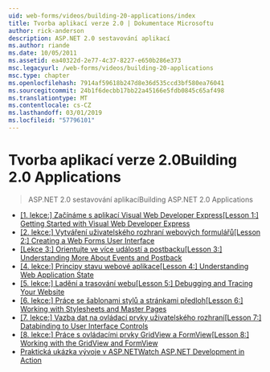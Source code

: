 ```yaml
---
uid: web-forms/videos/building-20-applications/index
title: Tvorba aplikací verze 2.0 | Dokumentace Microsoftu
author: rick-anderson
description: ASP.NET 2.0 sestavování aplikací
ms.author: riande
ms.date: 10/05/2011
ms.assetid: ea40322d-2e77-4c37-8227-e650b286e373
msc.legacyurl: /web-forms/videos/building-20-applications
msc.type: chapter
ms.openlocfilehash: 7914af59618b247d8e36d535ccd3bf580ea76041
ms.sourcegitcommit: 24b1f6decbb17bb22a45166e5fdb0845c65af498
ms.translationtype: MT
ms.contentlocale: cs-CZ
ms.lasthandoff: 03/01/2019
ms.locfileid: "57796101"
---
```

<a name="building-20-applications"></a><span data-ttu-id="5bf78-103">Tvorba aplikací verze 2.0</span><span class="sxs-lookup"><span data-stu-id="5bf78-103">Building 2.0 Applications</span></span>
====================
> <span data-ttu-id="5bf78-104">ASP.NET 2.0 sestavování aplikací</span><span class="sxs-lookup"><span data-stu-id="5bf78-104">Building ASP.NET 2.0 Applications</span></span>


- <span data-ttu-id="5bf78-105">[[1. lekce:] Začínáme s aplikací Visual Web Developer Express](lesson-1-getting-started-with-visual-web-developer-express.md)</span><span class="sxs-lookup"><span data-stu-id="5bf78-105">[[Lesson 1:] Getting Started with Visual Web Developer Express](lesson-1-getting-started-with-visual-web-developer-express.md)</span></span>
- <span data-ttu-id="5bf78-106">[[2. lekce:] Vytváření uživatelského rozhraní webových formulářů](lesson-2-creating-a-web-forms-user-interface.md)</span><span class="sxs-lookup"><span data-stu-id="5bf78-106">[[Lesson 2:] Creating a Web Forms User Interface](lesson-2-creating-a-web-forms-user-interface.md)</span></span>
- <span data-ttu-id="5bf78-107">[[Lekce 3:] Orientujte ve více událostí a postbacku](lesson-3-understanding-more-about-events-and-postback.md)</span><span class="sxs-lookup"><span data-stu-id="5bf78-107">[[Lesson 3:] Understanding More About Events and Postback](lesson-3-understanding-more-about-events-and-postback.md)</span></span>
- <span data-ttu-id="5bf78-108">[[4. lekce:] Principy stavu webové aplikace](lesson-4-understanding-web-application-state.md)</span><span class="sxs-lookup"><span data-stu-id="5bf78-108">[[Lesson 4:] Understanding Web Application State](lesson-4-understanding-web-application-state.md)</span></span>
- <span data-ttu-id="5bf78-109">[[5. lekce:] Ladění a trasování webu](lesson-5-debugging-and-tracing-your-website.md)</span><span class="sxs-lookup"><span data-stu-id="5bf78-109">[[Lesson 5:] Debugging and Tracing Your Website](lesson-5-debugging-and-tracing-your-website.md)</span></span>
- <span data-ttu-id="5bf78-110">[[6. lekce:] Práce se šablonami stylů a stránkami předloh](lesson-6-working-with-stylesheets-and-master-pages.md)</span><span class="sxs-lookup"><span data-stu-id="5bf78-110">[[Lesson 6:] Working with Stylesheets and Master Pages](lesson-6-working-with-stylesheets-and-master-pages.md)</span></span>
- <span data-ttu-id="5bf78-111">[[7. lekce:] Vazba dat na ovládací prvky uživatelského rozhraní](lesson-7-databinding-to-user-interface-controls.md)</span><span class="sxs-lookup"><span data-stu-id="5bf78-111">[[Lesson 7:] Databinding to User Interface Controls](lesson-7-databinding-to-user-interface-controls.md)</span></span>
- <span data-ttu-id="5bf78-112">[[8. lekce:] Práce s ovládacími prvky GridView a FormView](lesson-8-working-with-the-gridview-and-formview.md)</span><span class="sxs-lookup"><span data-stu-id="5bf78-112">[[Lesson 8:] Working with the GridView and FormView](lesson-8-working-with-the-gridview-and-formview.md)</span></span>
- [<span data-ttu-id="5bf78-113">Praktická ukázka vývoje v ASP.NET</span><span class="sxs-lookup"><span data-stu-id="5bf78-113">Watch ASP.NET Development in Action</span></span>](watch-aspnet-development-in-action.md)
